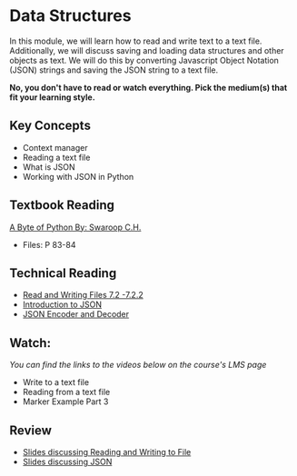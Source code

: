 # Data Structures

In this module, we will learn how to read and write text to a text file.
Additionally, we will discuss saving and loading data structures and other
objects as text. We will do this by converting Javascript Object Notation
(JSON) strings and saving the JSON string to a text file.

**No, you don't have to read or watch everything. Pick the medium(s) that fit
your learning style.**

## Key Concepts

- Context manager
- Reading a text file
- What is JSON
- Working with JSON in Python

## Textbook Reading

[A Byte of Python By: Swaroop C.H.](https://open.umn.edu/opentextbooks/textbooks/a-byte-of-python) 

- Files: P 83-84

## Technical Reading

- [Read and Writing Files 7.2 -7.2.2](https://docs.python.org/3/tutorial/inputoutput.html#reading-and-writing-files)
- [Introduction to JSON](https://www.json.org/json-en.html)
- [JSON Encoder and Decoder](https://docs.python.org/3/library/json.html)

  
## Watch:

*You can find the links to the videos below on the course's LMS page*

- Write to a text file
- Reading from a text file
- Marker Example Part 3


## Review

- [Slides discussing Reading and Writing to File](https://docs.google.com/presentation/d/1vphdkWSPbaoFJT-ncliScilnc7qu_cZa2ECu-elq7C4/edit?usp=sharing)
- [Slides discussing JSON](https://docs.google.com/presentation/d/18FCZcSxxMuHWGBs0IKhGlStijjLn5to7QyKbTlCvka4/edit?usp=sharing)
  